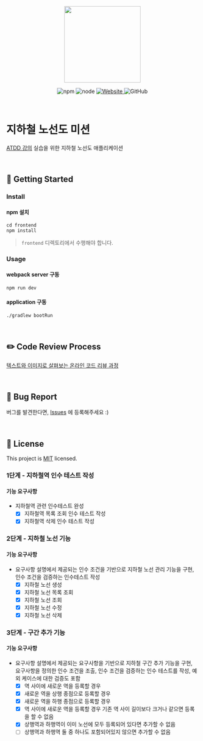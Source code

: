 <p align="center">
    <img width="200px;" src="https://raw.githubusercontent.com/woowacourse/atdd-subway-admin-frontend/master/images/main_logo.png"/>
</p>
<p align="center">
  <img alt="npm" src="https://img.shields.io/badge/npm-6.14.15-blue">
  <img alt="node" src="https://img.shields.io/badge/node-14.18.2-blue">
  <a href="https://edu.nextstep.camp/c/R89PYi5H" alt="nextstep atdd">
    <img alt="Website" src="https://img.shields.io/website?url=https%3A%2F%2Fedu.nextstep.camp%2Fc%2FR89PYi5H">
  </a>
  <img alt="GitHub" src="https://img.shields.io/github/license/next-step/atdd-subway-admin">
</p>

<br>

# 지하철 노선도 미션
[ATDD 강의](https://edu.nextstep.camp/c/R89PYi5H) 실습을 위한 지하철 노선도 애플리케이션

<br>

## 🚀 Getting Started

### Install
#### npm 설치
```
cd frontend
npm install
```
> `frontend` 디렉토리에서 수행해야 합니다.

### Usage
#### webpack server 구동
```
npm run dev
```
#### application 구동
```
./gradlew bootRun
```
<br>

## ✏️ Code Review Process
[텍스트와 이미지로 살펴보는 온라인 코드 리뷰 과정](https://github.com/next-step/nextstep-docs/tree/master/codereview)

<br>

## 🐞 Bug Report

버그를 발견한다면, [Issues](https://github.com/next-step/atdd-subway-admin/issues) 에 등록해주세요 :)

<br>

## 📝 License

This project is [MIT](https://github.com/next-step/atdd-subway-admin/blob/master/LICENSE.md) licensed.

### 1단계 - 지하철역 인수 테스트 작성
#### 기능 요구사항
* 지하철역 관련 인수테스트 완성
  * [x] 지하철역 목록 조회 인수 테스트 작성
  * [x] 지하철역 삭제 인수 테스트 작성

### 2단계 - 지하철 노선 기능
#### 기능 요구사항
* 요구사항 설명에서 제공되는 인수 조건을 기반으로 지하철 노선 관리 기능을 구현, 인수 조건을 검증하는 인수테스트 작성
  * [x] 지하철 노선 생성
  * [x] 지하철 노선 목록 조회
  * [x] 지하철 노선 조회
  * [x] 지하철 노선 수정
  * [x] 지하철 노선 삭제

### 3단계 - 구간 추가 기능
#### 기능 요구사항
* 요구사항 설명에서 제공되는 요구사항을 기반으로 지하철 구간 추가 기능을 구현, 
요구사항을 정의한 인수 조건을 조출, 인수 조건을 검증하는 인수 테스트를 작성, 
예외 케이스에 대한 검증도 포함
  * [x] 역 사이에 새로운 역을 등록할 경우
  * [x] 새로운 역을 상행 종점으로 등록할 경우
  * [x] 새로운 역을 하행 종점으로 등록할 경우
  * [x] 역 사이에 새로운 역을 등록할 경우 기존 역 사이 길이보다 크거나 같으면 등록을 할 수 없음
  * [x] 상행역과 하행역이 이미 노선에 모두 등록되어 있다면 추가할 수 없음
  * [ ] 상행역과 하행역 둘 중 하나도 포함되어있지 않으면 추가할 수 없음